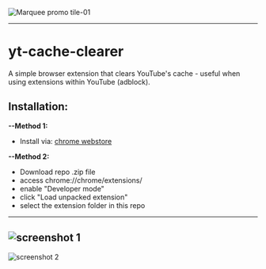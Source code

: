 ![Marquee promo tile-01](https://github.com/ghossssst/yt-cache-clear/assets/115876478/58004ace-3bb2-4fdd-ab0b-e5e2c8f34d79)
___
# yt-cache-clearer

A simple browser extension that clears YouTube's cache - useful when using extensions within YouTube (adblock).

## Installation:

**--Method 1:** 
  * Install via: [chrome webstore](https://chromewebstore.google.com/detail/yt-cache-clearer/lckccheofjolkmchpogcmpkekmggmffc?hl=en-GB&authuser=0)

**--Method 2:** 
  * Download repo .zip file
  * access chrome://chrome/extensions/ 
  * enable "Developer mode" 
  * click "Load unpacked extension" 
  * select the extension folder in this repo

___
![screenshot 1](https://github.com/ghossssst/yt-cache-clear/assets/115876478/c27655fb-76fd-4baf-bcf6-4ee3ea016929)
------------------
![screenshot 2](https://github.com/ghossssst/yt-cache-clear/assets/115876478/44971168-a3d0-4515-8259-ad81ab4be324)
